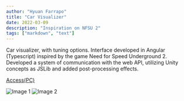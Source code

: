 ```yaml
---
author: "Hyuan Farrapo"
title: "Car Visualizer"
date: 2022-03-09
description: "Inspiration on NFSU 2"
tags: ["markdown", "text"]
---
```


Car visualizer, with tuning options. Interface developed in Angular (Typescript) inspired by the game Need for Speed Underground 2. Developed a system of communication with the web API, utilizing Unity concepts as JSLib and added post-processing effects.

[Access(PC)](https://hyuan02.github.io/CarVisualizer/)


![Image 1](/speed2.png)
![Image 2](/speed3.png)
